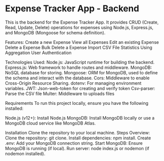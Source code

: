 # Expense Tracker App - Backend
This is the backend for the Expense Tracker App. It provides CRUD (Create, Read, Update, Delete) operations for expenses using Node.js, Express.js, and MongoDB (Mongoose for schema definition).

Features:
Create a new Expense
View all Expenses
Edit an existing Expense
Delete a Expense
Bulk Delete a Expense
Import CSV File
Statistics Using Aggregation
User Authentication

Technologies Used:
Node.js: JavaScript runtime for building the backend.
Express.js: Web framework to handle routes and middleware.
MongoDB: NoSQL database for storing.
Mongoose: ORM for MongoDB, used to define the schema and interact with the database.
Cors: Middleware to enable Cross-Origin Resource Sharing.
dotenv: For managing environment variables.
JWT: Json-web-token for creating and verify token
Csv-parser: Parse the CSV file
Multer: Middleware to uploads files

Requirements
To run this project locally, ensure you have the following installed:

Node.js (v12+): Install Node.js
MongoDB: Install MongoDB locally or use a MongoDB cloud service like MongoDB Atlas.

Installation
Clone the repository to your local machine.
Steps Overview:
Clone the repository: git clone.
Install dependencies: npm install.
Create .env: Add your MongoDB connection string.
Start MongoDB: Ensure MongoDB is running (if local).
Run server: node index.js or nodemon (if nodemon installed).
